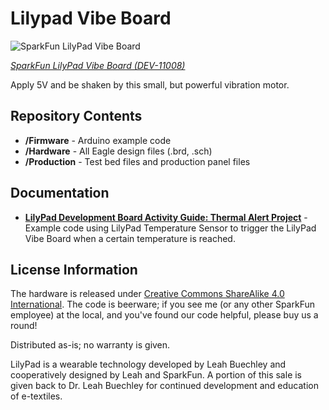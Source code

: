 Lilypad Vibe Board
=================

![SparkFun LilyPad Vibe Board](https://cdn.sparkfun.com//assets/parts/6/2/8/2/11008-01a.jpg)

[*SparkFun LilyPad Vibe Board (DEV-11008)*](https://www.sparkfun.com/products/11008)

Apply 5V and be shaken by this small, but powerful vibration motor. 

Repository Contents
-------------------

* **/Firmware** - Arduino example code
* **/Hardware** - All Eagle design files (.brd, .sch)
* **/Production** - Test bed files and production panel files

Documentation
--------------

* **[LilyPad Development Board Activity Guide: Thermal Alert Project](https://learn.sparkfun.com/tutorials/lilypad-development-board-activity-guide/11-thermal-alert-project)** - Example code using LilyPad Temperature Sensor to trigger the LilyPad Vibe Board when a certain temperature is reached. 

License Information
-------------------
The hardware is released under [Creative Commons ShareAlike 4.0 International](https://creativecommons.org/licenses/by-sa/4.0/).
The code is beerware; if you see me (or any other SparkFun employee) at the local, and you've found our code helpful, please buy us a round!

Distributed as-is; no warranty is given.

LilyPad is a wearable technology developed by Leah Buechley and cooperatively designed by Leah and SparkFun.
A portion of this sale is given back to Dr. Leah Buechley for continued development and education of e-textiles.

